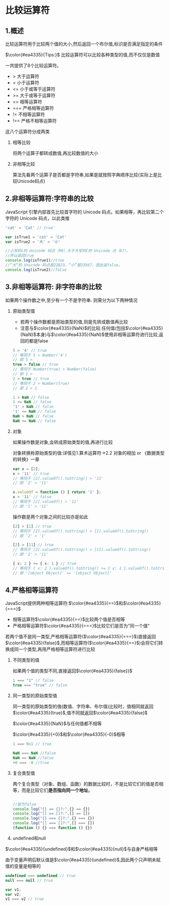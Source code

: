 # 比较运算符

## 1.概述

比较运算符用于比较两个值的大小,然后返回一个布尔值,标识是否满足指定的条件

$\color{#ea4335}{Tips:}$
    比较运算符可以比较各种类型的值,而不仅仅是数值

一共提供了8个比较运算符。

- \> 大于运算符
- < 小于运算符
- <= 小于或等于运算符
- \>= 大于或等于运算符
- == 相等运算符
- === 严格相等运算符
- != 不相等运算符
- !== 严格不相等运算符

这八个运算符分成两类

1. 相等比较

    将两个运算子都转成数值,再比较数值的大小

2. 非相等比较

    算法先看两个运算子是否都是字符串,如果是就按照字典顺序比较(实际上是比较Unicode码点)

## 2.非相等运算符:字符串的比较

JavaScript 引擎内部首先比较首字符的 Unicode 码点。如果相等，再比较第二个字符的 Unicode 码点，以此类推

```JavaScript
'cat' > 'Cat' // true'

var isTrue1 = 'cat' > 'Cat'
var isTrue2 = '大' > '小'

//小写的c的 Unicode 码点（99）大于大写的C的 Unicode 点（67），
//所以返回true
console.log(isTrue1)//true
//“大”的 Unicode 码点是22823，“小”是23567，因此返false。
console.log(isTrue2)//false
```

## 3.非相等运算符: 非字符串的比较

如果两个操作数之中,至少有一个不是字符串. 则需分为以下两种情况

1. 原始类型值

   - 若两个操作数都是原始类型的值,则是先转成数值再比较
   - 注意与$\color{#ea4335}{NaN}$的比较.任何值(包括$\color{#ea4335}{NaN}$本身)与$\color{#ea4335}{NaN}$使用非相等运算符进行比较,返回的都是false

    ```JavaScript
    5 > '4' // true
    // 等同于 5 > Number('4')
    // 即 5 >   
    true > false // true
    // 等同于 Number(true) > Number(false)
    // 即 1 >   
    2 > true // true
    // 等同于 2 > Number(true)
    // 即 2 > 1

    1 > NaN // false
    1 <= NaN // false
    '1' > NaN // false
    '1' <= NaN // false
    NaN > NaN // false
    NaN <= NaN // false
    ```

2. 对象

    如果操作数是对象,会转成原始类型的值,再进行比较

    对象转换称原始类型的值:详情见1.算术运算符->2.2 对象的相加 or 《数据类型的转换》一章

    ```js
    var x = [2];
    x > '11' // true
    // 等同于 [2].valueOf().toString() > '11'
    // 即 '2' > '11'

    x.valueOf = function () { return '1' };
    x > '11' // false
    // 等同于 [2].valueOf() > '11'
    // 即 '1' > '11'
    ```

    操作数是两个对象之间的比较亦是如此

    ```js
    [2] > [1] // true
    // 等同于 [2].valueOf().toString() > [1].valueOf().toString()
    // 即 '2' > '1'

    [2] > [11] // true
    // 等同于 [2].valueOf().toString() > [11].valueOf().toString()
    // 即 '2' > '11'

    { x: 2 } >= { x: 1 } // true
    // 等同于 { x: 2 }.valueOf().toString() >= { x: 1 }.valueOf().toString()
    // 即 '[object Object]' >= '[object Object]'
    ```

## 4.严格相等运算符

JavaScript提供两种相等运算符:$\color{#ea4335}{==}$和$\color{#ea4335}{===}$

- 相等运算符$\color{#ea4335}{==}$比较两个值是否相等
- 严格相等运算符$\color{#ea4335}{===}$比较它们是否为"同一个值"

若两个值不是同一类型,严格相等运算符($\color{#ea4335}{===}$)直接返回$\color{#ea4335}{false}$,而相等运算符($\color{#ea4335}{==}$)会将它们转换成同一个类型,再用严格相等运算符进行比较

1. 不同类型的值

    如果两个值的类型不同,直接返回$\color{#ea4335}{false}}$

    ```JavaScript
    1 === "1" // false
    true === "true" // false
    ```

2. 同一类型的原始类型值

    同一类型的原始类型的值(数值、字符串、布尔值)比较时，值相同就返回$\color{#ea4335}{true}$,值不同就返回$\color{#ea4335}{false}$

    $\color{#ea4335}{NaN}$与任何值都不相等

    $\color{#ea4335}{+0}$和$\color{#ea4335}{-0}$相等

    ```js
    1 === 0x1 // true

    NaN === NaN //false
    NaN == NaN //false
    +0 === -0 //true
    ```

3. 复合类型值

    两个复合类型（对象、数组、函数）的数据比较时，不是比较它们的值是否相等，而是比较它们**是否指向同一个地址**。

    ```js

    //皆为false
    console.log("{} == {}?:",{} == {})
    console.log("[] == []?:",[] == [])
    console.log("{} === {}?:",{} === {})
    console.log("[] === []?:",[] === [])
    (function () {} === function () {}) 
    ```

4. undefined和null

$\color{#ea4335}{undefined}$和$\color{#ea4335}{null}$与自身严格相等

由于变量声明后默认值是$\color{#ea4335}{undefined}$,因此两个只声明未赋值的变量是相等的

```js
undefined === undefined // true
null === null // true

var v1;
var v2;
v1 === v2 // true
```
